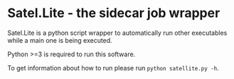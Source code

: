 # Satel.Lite - the sidecar job wrapper
Satel.Lite is a python script wrapper to automatically run other executables while a main one is being executed.

Python >=3 is required to run this software.

To get information about how to run please run `python satellite.py -h`.
